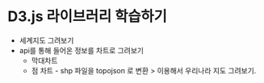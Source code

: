  # D3.js 라이브러리 학습하기 
 - 세계지도 그려보기
 - api를 통해 들어온 정보를 차트로 그려보기
    - 막대차트
    - 점 차트 - shp 파일을 topojson 로 변환 > 이용해서 우리나라 지도 그려보기.
  
